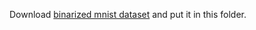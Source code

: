 Download [binarized mnist dataset](https://github.com/mgermain/MADE/releases/download/ICML2015/binarized_mnist.npz) and put it in this folder. 